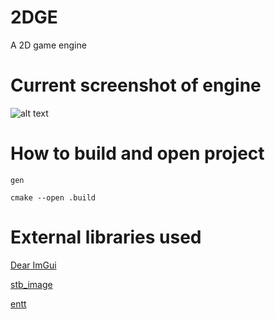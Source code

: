 # 2DGE
A 2D game engine

# Current screenshot of engine
![alt text](https://dragonloli.s-ul.eu/irGr4KFV.gif "Drawing a sprite")

# How to build and open project
```
gen

cmake --open .build
```

# External libraries used
[Dear ImGui](https://github.com/ocornut/imgui)

[stb_image](https://github.com/nothings/stb#stb_libs)

[entt](https://github.com/skypjack/entt)